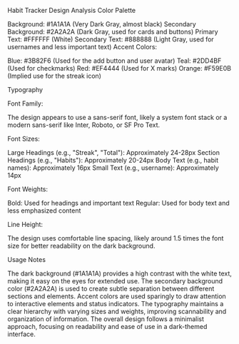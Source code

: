 Habit Tracker Design Analysis
Color Palette

Background: #1A1A1A (Very Dark Gray, almost black)
Secondary Background: #2A2A2A (Dark Gray, used for cards and buttons)
Primary Text: #FFFFFF (White)
Secondary Text: #888888 (Light Gray, used for usernames and less important text)
Accent Colors:

Blue: #3B82F6 (Used for the add button and user avatar)
Teal: #2DD4BF (Used for checkmarks)
Red: #EF4444 (Used for X marks)
Orange: #F59E0B (Implied use for the streak icon)



Typography

Font Family:

The design appears to use a sans-serif font, likely a system font stack or a modern sans-serif like Inter, Roboto, or SF Pro Text.


Font Sizes:

Large Headings (e.g., "Streak", "Total"): Approximately 24-28px
Section Headings (e.g., "Habits"): Approximately 20-24px
Body Text (e.g., habit names): Approximately 16px
Small Text (e.g., username): Approximately 14px


Font Weights:

Bold: Used for headings and important text
Regular: Used for body text and less emphasized content


Line Height:

The design uses comfortable line spacing, likely around 1.5 times the font size for better readability on the dark background.



Usage Notes

The dark background (#1A1A1A) provides a high contrast with the white text, making it easy on the eyes for extended use.
The secondary background color (#2A2A2A) is used to create subtle separation between different sections and elements.
Accent colors are used sparingly to draw attention to interactive elements and status indicators.
The typography maintains a clear hierarchy with varying sizes and weights, improving scannability and organization of information.
The overall design follows a minimalist approach, focusing on readability and ease of use in a dark-themed interface.